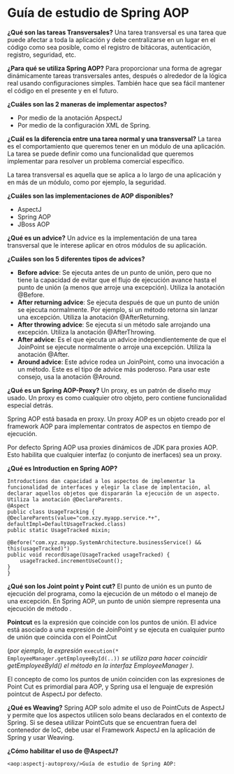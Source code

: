 # Guía de estudio de Spring AOP

**¿Qué son las tareas Transversales?**
Una tarea transversal es una tarea que puede afectar a toda la aplicación y debe centralizarse en un lugar en el código como sea posible, como el registro de bitácoras, autenticación, registro, seguridad, etc.

**¿Para qué se utiliza Spring AOP?**
Para proporcionar una forma de agregar dinámicamente tareas transversales antes, después o alrededor de la lógica real usando configuraciones simples. También hace que sea fácil mantener el código en el presente y en el futuro.

**¿Cuáles son las 2 maneras de implementar aspectos?**
 - Por medio de la anotación ApspectJ
 - Por medio de la configuración XML de Spring.

**¿Cuál es la diferencia entre una tarea normal y una transversal?**
La tarea es el comportamiento que queremos tener en un módulo de una aplicación. La tarea se puede definir como una funcionalidad que queremos implementar para resolver un problema comercial específico.

La tarea transversal es aquella que se aplica a lo largo de una aplicación y en más de un módulo, como por ejemplo, la seguridad.

**¿Cuáles son las implementaciones de AOP disponibles?**
 - AspectJ
 - Spring AOP
 - JBoss AOP

**¿Qué es un advice?**
Un advice es la implementación de una tarea transversal que le interese aplicar en otros módulos de su aplicación.

**¿Cuáles son los 5 diferentes tipos de advices?**
 - **Before advice**: Se ejecuta antes de un punto de unión, pero que no tiene la capacidad de evitar que el flujo de ejecución avance hasta el punto de unión (a menos que arroje una excepción). Utiliza la anotación @Before.
 - **After returning advice**: Se ejecuta después de que un punto de unión se ejecuta normalmente. Por ejemplo, si un método retorna sin lanzar una excepción. Utiliza la anotación @AfterReturning.
 - **After throwing advice**: Se ejecuta si un método sale arrojando una excepción. Utiliza la anotación @AfterThrowing.
 - **After advice**: Es el que ejecuta un advice independientemente de que el JoinPoint se ejecute normalmente o arroje una excepción. Utiliza la anotación @After.
 - **Around advice**: Este advice rodea un JoinPoint, como una invocación a un método. Este es el tipo de advice más poderoso. Para usar este consejo, usa la anotación @Around.
    

**¿Qué es un Spring AOP-Proxy?**
Un proxy, es un patrón de diseño muy usado. Un proxy es como cualquier otro objeto, pero contiene funcionalidad especial detrás.

Spring AOP está basada en proxy. Un proxy AOP es un objeto creado por el framework AOP para implementar contratos de aspectos en tiempo de ejecución.

Por defecto Spring AOP usa proxies dinámicos de JDK para proxies AOP. Esto habilita que cualquier interfaz (o conjunto de inerfaces) sea un proxy.

**¿Qué es Introduction en Spring AOP?**
```
Introductions dan capacidad a los aspectos de implementar la funcionalidad de interfaces y elegir la clase de implentación, al declarar aquellos objetos que dispararán la ejecución de un aspecto. Utiliza la anotación @DeclareParents.
@Aspect
public class UsageTracking {
@DeclareParents(value="com.xzy.myapp.service.*+", defaultImpl=DefaultUsageTracked.class)
public static UsageTracked mixin;

@Before("com.xyz.myapp.SystemArchitecture.businessService() && this(usageTracked)")
public void recordUsage(UsageTracked usageTracked) {
    usageTracked.incrementUseCount();
}
}
```
**¿Qué son los Joint point y Point cut?**
El punto de unión es un punto de ejecución del programa, como la ejecución de un método o el manejo de una excepción. En Spring AOP, un punto de unión siempre representa una ejecución de método .

**Pointcut** es la expresión que coincide con los puntos de unión.
El advice está asociado a una expresión de JoinPoint y se ejecuta en cualquier punto de unión que coincida con el PointCut

(*por ejemplo, la expresión* `execution(* EmployeeManager.getEmployeeById(..))` *se utiliza para hacer coincidir getEmployeeById() el método en la interfaz EmployeeManager ).*

El concepto de como los puntos de unión coinciden con las expresiones de Point Cut es primordial para AOP, y Spring usa el lenguaje de expresión pointcut de AspectJ por defecto.

**¿Qué es Weaving?**
Spring AOP solo admite el uso de PointCuts de AspectJ y permite que los aspectos utilicen solo beans declarados en el contexto de Spring. Si se desea utilizar PointCuts que se encuentran fuera del contenedor de IoC, debe usar el Framework AspectJ en la aplicación de Spring y usar Weaving.

**¿Cómo habilitar el uso de @AspectJ?**
```
<aop:aspectj-autoproxy/>Guía de estudio de Spring AOP:
```
